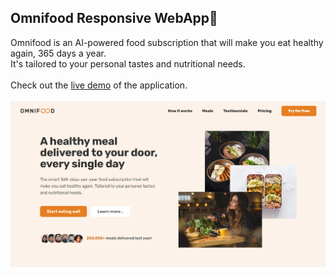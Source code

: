 ## Omnifood Responsive WebApp🍴

Omnifood is an AI-powered food subscription that will make you eat healthy again, 365 days a year.<br/>
It's tailored to your personal tastes and nutritional needs.<br/>
<br/>
Check out the [live demo]([https://bahareh-bahrami.github.io/Omnifood/]) of the application.<br/>
<br/>
![ScreenShot](img/Screenshot.png)
